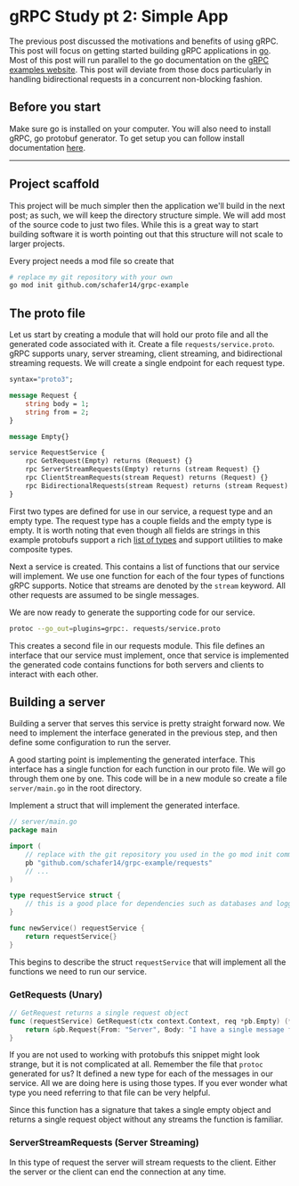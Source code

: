 # gRPC Study pt 2: Simple App

The previous post discussed the motivations and benefits of using gRPC. This post will focus on getting started building gRPC applications in [go](https://golang.org/). Most of this post will run parallel to the go documentation on the [gRPC examples website](https://github.com/grpc/grpc-go/tree/master/examples). This post will deviate from those docs particularly in handling bidirectional requests in a concurrent non-blocking fashion.

## Before you start

Make sure go is installed on your computer. You will also need to install gRPC, go protobuf generator. To get setup you can follow install documentation [here](https://grpc.io/docs/quickstart/go/).

---

## Project scaffold

This project will be much simpler then the application we'll build in the next post; as such, we will keep the directory structure simple. We will add most of the source code to just two files. While this is a great way to start building software it is worth pointing out that this structure will not scale to larger projects.

Every project needs a mod file so create that

```bash
# replace my git repository with your own
go mod init github.com/schafer14/grpc-example
```

## The proto file

Let us start by creating a module that will hold our proto file and all the generated code associated with it. Create a file `requests/service.proto`. gRPC supports unary, server streaming, client streaming, and bidirectional streaming requests. We will create a single endpoint for each request type.

```proto
syntax="proto3";

message Request {
    string body = 1;
    string from = 2;
}

message Empty{}

service RequestService {
    rpc GetRequest(Empty) returns (Request) {}  
    rpc ServerStreamRequests(Empty) returns (stream Request) {}  
    rpc ClientStreamRequests(stream Request) returns (Request) {}  
    rpc BidirectionalRequests(stream Request) returns (stream Request) {}  
}
```

First two types are defined for use in our service, a request type and an empty type. The request type has a couple fields and the empty type is empty. It is worth noting that even though all fields are strings in this example protobufs support a rich [list of types](https://developers.google.com/protocol-buffers/docs/proto3) and support utilities to make composite types.

Next a service is created. This contains a list of functions that our service will implement. We use one function for each of the four types of functions gRPC supports. Notice that streams are denoted by the `stream` keyword. All other requests are assumed to be single messages.

We are now ready to generate the supporting code for our service.

```bash
protoc --go_out=plugins=grpc:. requests/service.proto
```

This creates a second file in our requests module. This file defines an interface that our service must implement, once that service is implemented the generated code contains functions for both servers and clients to interact with each other.

## Building a server

Building a server that serves this service is pretty straight forward now. We need to implement the interface generated in the previous step, and then define some configuration to run the server.

A good starting point is implementing the generated interface. This interface has a single function for each function in our proto file. We will go through them one by one. This code will be in a new module so create a file `server/main.go` in the root directory.

Implement a struct that will implement the generated interface.

```go
// server/main.go
package main

import (
    // replace with the git repository you used in the go mod init command
    pb "github.com/schafer14/grpc-example/requests"
    // ...
)

type requestService struct {
    // this is a good place for dependencies such as databases and loggers
}

func newService() requestService {
    return requestService{}
}
```

This begins to describe the struct `requestService` that will implement all the functions we need to run our service.

### GetRequests (Unary)

```go
// GetRequest returns a single request object
func (requestService) GetRequest(ctx context.Context, req *pb.Empty) (*pb.Request, error) {
    return &pb.Request{From: "Server", Body: "I have a single message for you."}, nil
}
```

If you are not used to working with protobufs this snippet might look strange, but it is not complicated at all. Remember the file that `protoc` generated for us? It defined a new type for each of the messages in our service. All we are doing here is using those types. If you ever wonder what type you need referring to that file can be very helpful.

Since this function has a signature that takes a single empty object and returns a single request object without any streams the function is familiar. 

### ServerStreamRequests (Server Streaming)

In this type of request the server will stream requests to the client. Either the server or the client can end the connection at any time. 


